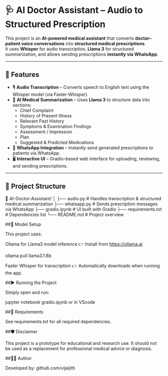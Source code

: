 # 🩺 AI Doctor Assistant – Audio to Structured Prescription

This project is an **AI-powered medical assistant** that converts **doctor–patient voice conversations** into **structured medical prescriptions**.  
It uses **Whisper** for audio transcription, **Llama 3** for structured summarization, and allows sending prescriptions **instantly via WhatsApp**.

---

## 🚀 Features

- 🎙️ **Audio Transcription** – Converts speech to English text using the Whisper model (via Faster-Whisper).
- 🧠 **AI Medical Summarization** – Uses **Llama 3** to structure data into sections:
  - Chief Complaint  
  - History of Present Illness  
  - Relevant Past History  
  - Symptoms & Examination Findings  
  - Assessment / Impression  
  - Plan  
  - Suggested & Predicted Medications
- 💬 **WhatsApp Integration** – Instantly send generated prescriptions to patients via WhatsApp.
- 🖥️ **Interactive UI** – Gradio-based web interface for uploading, reviewing, and sending prescriptions.

---

## 🧩 Project Structure

📂 AI-Doctor-Assistant/
│
├── audio.py # Handles transcription & structured medical summarization
├── whatsapp.py # Sends prescription messages via WhatsApp
├── gradio.ipynb # UI built with Gradio
├── requirements.txt # Dependencies list
└── README.md # Project overview

##🧠 Model Setup

This project uses:

Ollama for Llama3 model inference
👉 Install from https://ollama.ai

ollama pull llama3.1:8b


Faster Whisper for transcription
👉 Automatically downloads when running the app.


##▶️ Running the Project

Simply open and run:

jupyter notebook gradio.ipynb or in VScode

##🧰 Requirements

See requirements.txt
 for all required dependencies.

##🛡️ Disclaimer

This project is a prototype for educational and research use.
It should not be used as a replacement for professional medical advice or diagnosis.

##🧑‍💻 Author

Developed by: github.com/vijaijith
